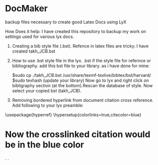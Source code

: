 DocMaker
========

backup files necessary to create good Latex Docs using LyX

How Does it help:
I have created this repository to backup my work on settings used for
various lyx docs.

1. Creating a bib style file (.bst).
Refence in latex files are tricky. I have created takh_JCB.bst

2. How to use .bst style file in the lyx.
.bst if the style file for refernce or bibliography. add this bst file to your 
library. as i have done for mine:

    $sudo cp ./takh_JCB.bst /usr/share/texmf-texlive/bibtex/bst/harvard/
    $sudo texhash (update your library)
Now go to lyx and right click on bibligraphy section (at the bottom).Rescan the 
database of style. Now select your copied bst (takh_JCB).

3. Removing bordered hyperlink from document citation cross reference.
Add following to your lyx preamble:

\usepackage{hyperref}
\hypersetup{colorlinks=true,citecolor=blue}

# Now the crosslinked citation would be in the blue color
.
.

